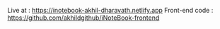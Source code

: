 Live at : https://inotebook-akhil-dharavath.netlify.app
Front-end code : https://github.com/akhildgithub/iNoteBook-frontend
